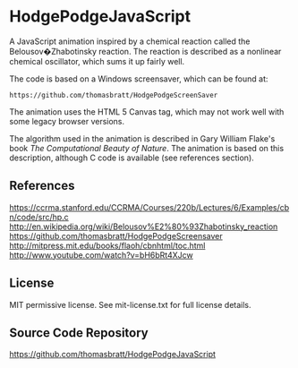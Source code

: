 HodgePodgeJavaScript
====================

A JavaScript animation inspired by a chemical reaction called the 
Belousov�Zhabotinsky reaction. The reaction is described as a nonlinear
chemical oscillator, which sums it up fairly well.

The code is based on a Windows screensaver, which can be found at:

    https://github.com/thomasbratt/HodgePodgeScreenSaver
    
The animation uses the HTML 5 Canvas tag, which may not work well with
some legacy browser versions.

The algorithm used in the animation is described in Gary William Flake's
book *The Computational Beauty of Nature*. The animation is based on
this description, although C code is available (see references section).

References
----------

https://ccrma.stanford.edu/CCRMA/Courses/220b/Lectures/6/Examples/cbn/code/src/hp.c
http://en.wikipedia.org/wiki/Belousov%E2%80%93Zhabotinsky_reaction
https://github.com/thomasbratt/HodgePodgeScreensaver
http://mitpress.mit.edu/books/flaoh/cbnhtml/toc.html
http://www.youtube.com/watch?v=bH6bRt4XJcw

License
-------

MIT permissive license. See mit-license.txt for full license details.     
     
Source Code Repository
----------------------
 
https://github.com/thomasbratt/HodgePodgeJavaScript
